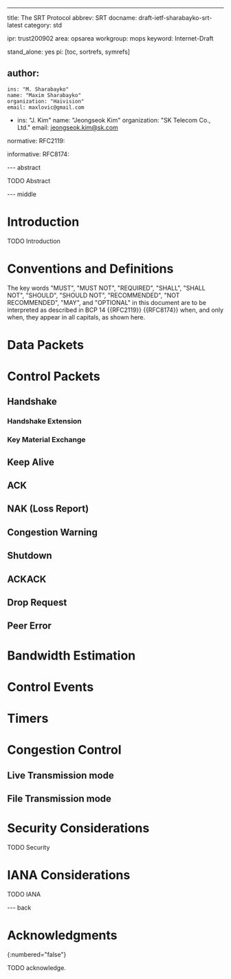 ---
title: The SRT Protocol
abbrev: SRT
docname: draft-ietf-sharabayko-srt-latest
category: std

ipr: trust200902
area: opsarea
workgroup: mops
keyword: Internet-Draft

stand_alone: yes
pi: [toc, sortrefs, symrefs]

author:
 -
    ins: "M. Sharabayko"
    name: "Maxim Sharabayko"
    organization: "Haivision"
    email: maxlovic@gmail.com
 -
    ins: "J. Kim"
    name: "Jeongseok Kim"
    organization: "SK Telecom Co., Ltd."
    email: jeongseok.kim@sk.com

normative:
  RFC2119:

informative:
  RFC8174:


--- abstract

TODO Abstract

--- middle

# Introduction

TODO Introduction


# Conventions and Definitions

The key words "MUST", "MUST NOT", "REQUIRED", "SHALL", "SHALL NOT", "SHOULD",
"SHOULD NOT", "RECOMMENDED", "NOT RECOMMENDED", "MAY", and "OPTIONAL" in this
document are to be interpreted as described in BCP 14 {{RFC2119}} {{RFC8174}}
when, and only when, they appear in all capitals, as shown here.

# Data Packets

# Control Packets

## Handshake

### Handshake Extension

### Key Material Exchange

## Keep Alive

## ACK

## NAK (Loss Report)

## Congestion Warning

## Shutdown

## ACKACK

## Drop Request

## Peer Error

# Bandwidth Estimation

# Control Events

# Timers

# Congestion Control

## Live Transmission mode

## File Transmission mode

# Security Considerations

TODO Security


# IANA Considerations

TODO IANA


--- back

# Acknowledgments
{:numbered="false"}

TODO acknowledge.

